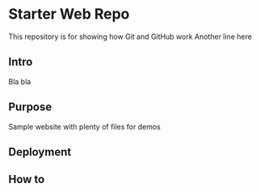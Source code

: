 # Starter Web Repo

This repository is for showing how Git and GitHub work
Another line here

## Intro

Bla bla

## Purpose

Sample website with plenty of files for demos

## Deployment

## How to